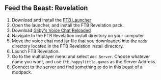 ## Feed the Beast: Revelation

1. Download and install the [FTB Launcher](https://www.feed-the-beast.com/)
2. Open the launcher, and install the FTB Revelation pack.
3. Download [Gliby's Voice Chat Reloaded](https://www.curseforge.com/minecraft/mc-mods/glibys-voice-chat-reloaded/files/3096282)
4. Navigate to the FTB Revelation install directory on your computer.
5. Move the voice chat mod jar file that you downloaded into the `mods` directory located in the FTB Revelation install directory.
6. Launch FTB Revelation.
7. Go to the multiplayer menu and select `Add Server`. Choose whatever name you want, and use `ftb.happylittle.games` as the Server Address.
8. Connect to the server and find something to do in this beast of a modpack.